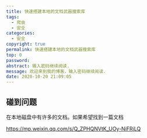 ```yaml
---
title: 快速搭建本地的文档武器搜索库
tags:
  - 爬虫
  - 安全
categories:
  - 安全
copyright: true
permalink: 快速搭建本地的文档武器搜索库
top: 0
password: 
abstract: 输入密码继续阅读.
message: 欢迎来到我的博客，输入密码继续阅读.
date: 2020-10-20 21:09:05
---
```

## 碰到问题

在本地磁盘中有许多的文档。如果希望找到一篇文档


<!--more-->

https://mp.weixin.qq.com/s/Q_ZPHQNVtK_UOy-NiFRjLQ















































